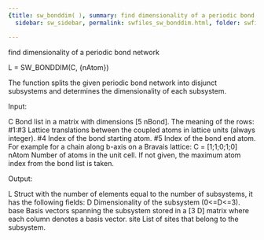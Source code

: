 ```yaml
---
{title: sw_bonddim( ), summary: find dimensionality of a periodic bond network, keywords: sample,
  sidebar: sw_sidebar, permalink: swfiles_sw_bonddim.html, folder: swfiles, mathjax: 'true'}

---
```

find dimensionality of a periodic bond network
 
L = SW_BONDDIM(C, {nAtom})
 
The function splits the given periodic bond network into disjunct
subsystems and determines the dimensionality of each subsystem.
 
Input:
 
C         Bond list in a matrix with dimensions [5 nBond]. The meaning of
          the rows:
              #1:#3   Lattice translations between the coupled atoms in
                      lattice units (always integer).
              #4      Index of the bond starting atom.
              #5      Index of the bond end atom.
          For example for a chain along b-axis on a Bravais lattice:
              C = [1;1;0;1;0]
nAtom     Number of atoms in the unit cell. If not given, the maximum
          atom index from the bond list is taken.
 
Output:
 
L         Struct with the number of elements equal to the number of
          subsystems, it has the following fields:
              D       Dimensionality of the subsystem (0<=D<=3).
              base    Basis vectors spanning the subsystem stored in a
                      [3 D] matrix where each column denotes a basis
                      vector.
              site    List of sites that belong to the subsystem.
 
